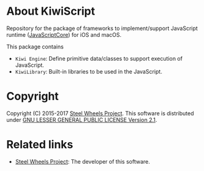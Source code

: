 # About KiwiScript
Repository for the package of frameworks to implement/support JavaScript runtime ([JavaScriptCore](https://developer.apple.com/documentation/javascriptcore)) for iOS and macOS.

This package contains
- `Kiwi Engine`: Define primitive data/classes to support execution of JavaScript.
- `KiwiLibrary`: Built-in libraries to be used in the JavaScript. 

# Copyright
Copyright (C) 2015-2017 [Steel Wheels Project](https://sites.google.com/site/steelwheelsproject/).
This software is distributed under [GNU LESSER GENERAL PUBLIC LICENSE Version 2.1](https://www.gnu.org/licenses/lgpl-2.1-standalone.html).

# Related links
* [Steel Wheels Project](http://steelwheels.github.io): The developer of this software.
